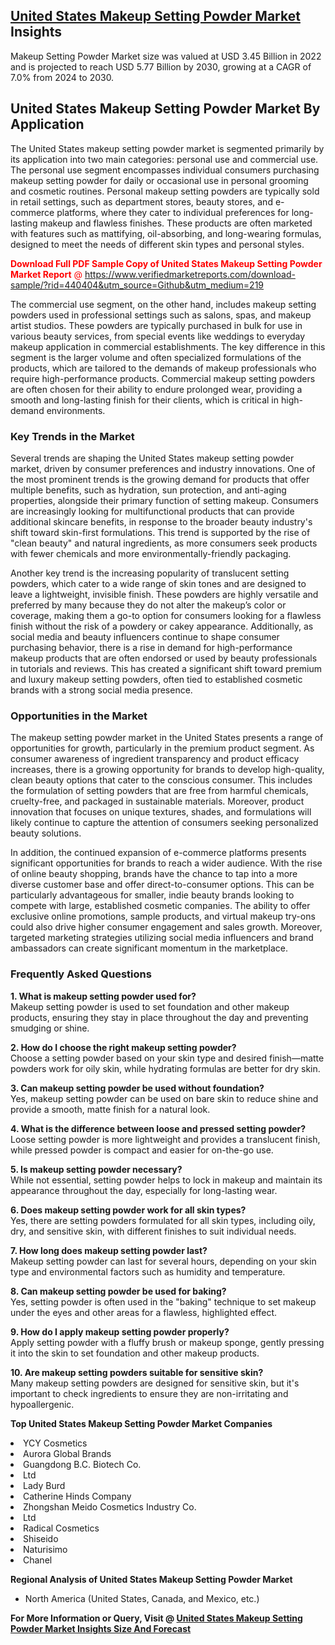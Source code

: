 <h2><a href="https://www.verifiedmarketreports.com/download-sample/?rid=440404&amp;utm_source=Github&amp;utm_medium=219" target="_blank">United States Makeup Setting Powder Market</a> Insights</h2><p>Makeup Setting Powder Market size was valued at USD 3.45 Billion in 2022 and is projected to reach USD 5.77 Billion by 2030, growing at a CAGR of 7.0% from 2024 to 2030.</p><p> <h2>United States Makeup Setting Powder Market By Application</h2> <p>The United States makeup setting powder market is segmented primarily by its application into two main categories: personal use and commercial use. The personal use segment encompasses individual consumers purchasing makeup setting powder for daily or occasional use in personal grooming and cosmetic routines. Personal makeup setting powders are typically sold in retail settings, such as department stores, beauty stores, and e-commerce platforms, where they cater to individual preferences for long-lasting makeup and flawless finishes. These products are often marketed with features such as mattifying, oil-absorbing, and long-wearing formulas, designed to meet the needs of different skin types and personal styles.</p> <p><p><span class=""><span style="color: #ff0000;"><strong>Download Full PDF Sample Copy of United States Makeup Setting Powder Market Report</strong> @ </span><a href="https://www.verifiedmarketreports.com/download-sample/?rid=440404&amp;utm_source=Github&amp;utm_medium=219" target="_blank">https://www.verifiedmarketreports.com/download-sample/?rid=440404&amp;utm_source=Github&amp;utm_medium=219</a></span></p></p> <p>The commercial use segment, on the other hand, includes makeup setting powders used in professional settings such as salons, spas, and makeup artist studios. These powders are typically purchased in bulk for use in various beauty services, from special events like weddings to everyday makeup application in commercial establishments. The key difference in this segment is the larger volume and often specialized formulations of the products, which are tailored to the demands of makeup professionals who require high-performance products. Commercial makeup setting powders are often chosen for their ability to endure prolonged wear, providing a smooth and long-lasting finish for their clients, which is critical in high-demand environments.</p> <h3>Key Trends in the Market</h3> <p>Several trends are shaping the United States makeup setting powder market, driven by consumer preferences and industry innovations. One of the most prominent trends is the growing demand for products that offer multiple benefits, such as hydration, sun protection, and anti-aging properties, alongside their primary function of setting makeup. Consumers are increasingly looking for multifunctional products that can provide additional skincare benefits, in response to the broader beauty industry's shift toward skin-first formulations. This trend is supported by the rise of "clean beauty" and natural ingredients, as more consumers seek products with fewer chemicals and more environmentally-friendly packaging.</p> <p>Another key trend is the increasing popularity of translucent setting powders, which cater to a wide range of skin tones and are designed to leave a lightweight, invisible finish. These powders are highly versatile and preferred by many because they do not alter the makeup’s color or coverage, making them a go-to option for consumers looking for a flawless finish without the risk of a powdery or cakey appearance. Additionally, as social media and beauty influencers continue to shape consumer purchasing behavior, there is a rise in demand for high-performance makeup products that are often endorsed or used by beauty professionals in tutorials and reviews. This has created a significant shift toward premium and luxury makeup setting powders, often tied to established cosmetic brands with a strong social media presence.</p> <h3>Opportunities in the Market</h3> <p>The makeup setting powder market in the United States presents a range of opportunities for growth, particularly in the premium product segment. As consumer awareness of ingredient transparency and product efficacy increases, there is a growing opportunity for brands to develop high-quality, clean beauty options that cater to the conscious consumer. This includes the formulation of setting powders that are free from harmful chemicals, cruelty-free, and packaged in sustainable materials. Moreover, product innovation that focuses on unique textures, shades, and formulations will likely continue to capture the attention of consumers seeking personalized beauty solutions.</p> <p>In addition, the continued expansion of e-commerce platforms presents significant opportunities for brands to reach a wider audience. With the rise of online beauty shopping, brands have the chance to tap into a more diverse customer base and offer direct-to-consumer options. This can be particularly advantageous for smaller, indie beauty brands looking to compete with large, established cosmetic companies. The ability to offer exclusive online promotions, sample products, and virtual makeup try-ons could also drive higher consumer engagement and sales growth. Moreover, targeted marketing strategies utilizing social media influencers and brand ambassadors can create significant momentum in the marketplace.</p> <h3>Frequently Asked Questions</h3> <p><strong>1. What is makeup setting powder used for?</strong><br> Makeup setting powder is used to set foundation and other makeup products, ensuring they stay in place throughout the day and preventing smudging or shine.</p> <p><strong>2. How do I choose the right makeup setting powder?</strong><br> Choose a setting powder based on your skin type and desired finish—matte powders work for oily skin, while hydrating formulas are better for dry skin.</p> <p><strong>3. Can makeup setting powder be used without foundation?</strong><br> Yes, makeup setting powder can be used on bare skin to reduce shine and provide a smooth, matte finish for a natural look.</p> <p><strong>4. What is the difference between loose and pressed setting powder?</strong><br> Loose setting powder is more lightweight and provides a translucent finish, while pressed powder is compact and easier for on-the-go use.</p> <p><strong>5. Is makeup setting powder necessary?</strong><br> While not essential, setting powder helps to lock in makeup and maintain its appearance throughout the day, especially for long-lasting wear.</p> <p><strong>6. Does makeup setting powder work for all skin types?</strong><br> Yes, there are setting powders formulated for all skin types, including oily, dry, and sensitive skin, with different finishes to suit individual needs.</p> <p><strong>7. How long does makeup setting powder last?</strong><br> Makeup setting powder can last for several hours, depending on your skin type and environmental factors such as humidity and temperature.</p> <p><strong>8. Can makeup setting powder be used for baking?</strong><br> Yes, setting powder is often used in the "baking" technique to set makeup under the eyes and other areas for a flawless, highlighted effect.</p> <p><strong>9. How do I apply makeup setting powder properly?</strong><br> Apply setting powder with a fluffy brush or makeup sponge, gently pressing it into the skin to set foundation and other makeup products.</p> <p><strong>10. Are makeup setting powders suitable for sensitive skin?</strong><br> Many makeup setting powders are designed for sensitive skin, but it's important to check ingredients to ensure they are non-irritating and hypoallergenic.</p> </p><p><strong>Top United States Makeup Setting Powder Market Companies</strong></p><div data-test-id=""><p><li>YCY Cosmetics</li><li> Aurora Global Brands</li><li> Guangdong B.C. Biotech Co.</li><li> Ltd</li><li> Lady Burd</li><li> Catherine Hinds Company</li><li> Zhongshan Meido Cosmetics Industry Co.</li><li> Ltd</li><li> Radical Cosmetics</li><li> Shiseido</li><li> Naturisimo</li><li> Chanel</li></p><div><strong>Regional Analysis of&nbsp;United States Makeup Setting Powder Market</strong></div><ul><li dir="ltr"><p dir="ltr">North America&nbsp;(United States, Canada, and Mexico, etc.)</p></li></ul><p><strong>For More Information or Query, Visit @&nbsp;</strong><strong><a href="https://www.verifiedmarketreports.com/product/makeup-setting-powder-market/?utm_source=Github&amp;utm_medium=219" target="_blank">United States Makeup Setting Powder Market Insights Size And Forecast</a></strong></p></div>
